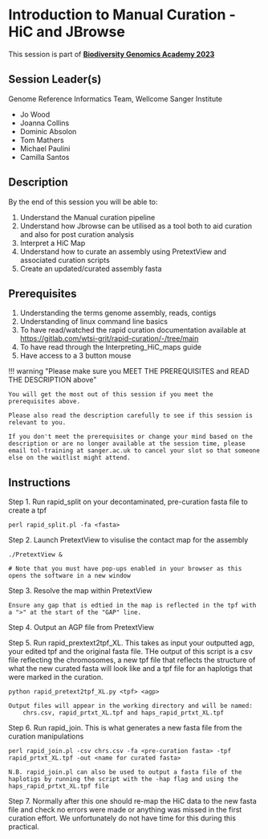 # Introduction to Manual Curation - HiC and JBrowse

This session is part of [**Biodiversity Genomics Academy 2023**](https://BGA23.org)

## Session Leader(s)

Genome Reference Informatics Team, Wellcome Sanger Institute

- Jo Wood
- Joanna Collins
- Dominic Absolon
- Tom Mathers
- Michael Paulini
- Camilla Santos

## Description

By the end of this session you will be able to:

1. Understand the Manual curation pipeline
2. Understand how Jbrowse can be utilised as a tool both to  aid curation and also for post curation analysis
3. Interpret a HiC Map
4. Understand how to curate an assembly using PretextView and associated curation scripts
5. Create an updated/curated assembly fasta

## Prerequisites

1. Understanding the terms genome assembly, reads, contigs
2. Understanding of linux command line basics
3. To have read/watched the rapid curation documentation available at <https://gitlab.com/wtsi-grit/rapid-curation/-/tree/main>
4. To have read through the Interpreting_HiC_maps guide
5. Have access to a 3 button mouse

!!! warning "Please make sure you MEET THE PREREQUISITES and READ THE DESCRIPTION above"

    You will get the most out of this session if you meet the prerequisites above.

    Please also read the description carefully to see if this session is relevant to you.
    
    If you don't meet the prerequisites or change your mind based on the description or are no longer available at the session time, please email tol-training at sanger.ac.uk to cancel your slot so that someone else on the waitlist might attend.


## Instructions

Step 1. Run rapid_split on your decontaminated, pre-curation fasta file to create a tpf

    perl rapid_split.pl -fa <fasta>

Step 2. Launch PretextView to visulise the contact map for the assembly

    ./PretextView &

    # Note that you must have pop-ups enabled in your browser as this opens the software in a new window

Step 3. Resolve the map within PretextView
    
    Ensure any gap that is edtied in the map is reflected in the tpf with a ">" at the start of the "GAP" line.

Step 4. Output an AGP file from PretextView

Step 5. Run rapid_prextext2tpf_XL. This takes as input your outputted agp, your edited tpf and the original fasta file. THe output of this script is a csv file reflecting the chromosomes, a new tpf file that reflects the structure of what the new curated fasta will look like and a tpf file for an haplotigs that were marked in the curation.

    python rapid_pretext2tpf_XL.py <tpf> <agp>
    
    Output files will appear in the working directory and will be named: 
        chrs.csv, rapid_prtxt_XL.tpf and haps_rapid_prtxt_XL.tpf 

Step 6. Run rapid_join. This is what generates a new fasta file from the curation manipulations

    perl rapid_join.pl -csv chrs.csv -fa <pre-curation fasta> -tpf rapid_prtxt_XL.tpf -out <name for curated fasta> 

    N.B. rapid_join.pl can also be used to output a fasta file of the haplotigs by running the script with the -hap flag and using the haps_rapid_prtxt_XL.tpf file 

Step 7. Normally after this one should re-map the HiC data to the new fasta file and check no errors were made or anything was missed in the first curation effort. We unfortunately do not have time for this during this practical. 
